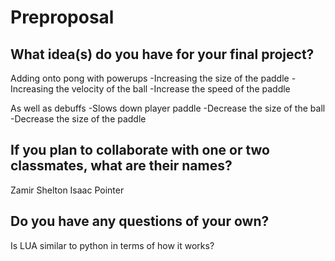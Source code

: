# Preproposal

## What idea(s) do you have for your final project?
Adding onto pong with powerups 
-Increasing the size of the paddle
-Increasing the velocity of the ball
-Increase the speed of the paddle

As well as debuffs
-Slows down player paddle
-Decrease the size of the ball
-Decrease the size of the paddle

## If you plan to collaborate with one or two classmates, what are their names?

Zamir Shelton
Isaac Pointer

## Do you have any questions of your own?
Is LUA similar to python in terms of how it works?
